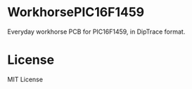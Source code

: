 WorkhorsePIC16F1459
===================

Everyday workhorse PCB for PIC16F1459, in DipTrace format.


License
=======
MIT License
